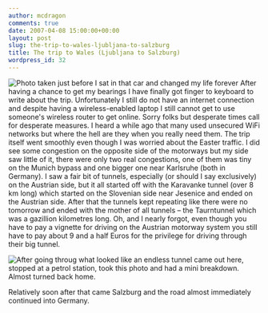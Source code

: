 ```yaml
---
author: mcdragon
comments: true
date: 2007-04-08 15:00:00+00:00
layout: post
slug: the-trip-to-wales-ljubljana-to-salzburg
title: The trip to Wales (Ljubljana to Salzburg)
wordpress_id: 32
---
```


![](https://img.mcdowell.si/2007/04/traveltowales-1.jpg "Photo taken just before I sat in that car and changed my life forever")
After having a chance to get my bearings I have finally got finger to keyboard to write about the trip. Unfortunately I still do not have an internet connection and despite having a wireless-enabled laptop I still cannot get to use someone's wireless router to get online. Sorry folks but desperate times call for desperate measures. I heard a while ago that many used unsecured WiFi networks but where the hell are they when you really need them.
The trip itself went smoothly even though I was worried about the Easter traffic. I did see some congestion on the opposite side of the motorways but my side saw little of it, there were only two real congestions, one of them was tiny on the Munich bypass and one bigger one near Karlsruhe (both in Germany).
I saw a fair bit of tunnels, especially (or should I say exclusively) on the Austrian side, but it all started off with the Karavanke tunnel (over 8 km long) which started on the Slovenian side near Jesenice and ended on the Austrian side. After that the tunnels kept repeating like there were no tomorrow and ended with the mother of all tunnels – the Taurntunnel which was a gazillion kilometres long. Oh, and I nearly forgot, even though you have to pay a vignette for driving on the Austrian motorway system you still have to pay about 9 and a half Euros for the privilege for driving through their big tunnel.

![](https://img.mcdowell.si/2007/04/stop-over-in-the-alps-in-austria.jpg "After going throug what looked like an endless tunnel came out here, stopped at a petrol station, took this photo and had a mini breakdown. Almost turned back home.")

Relatively soon after that came Salzburg and the road almost immediately continued into Germany.
